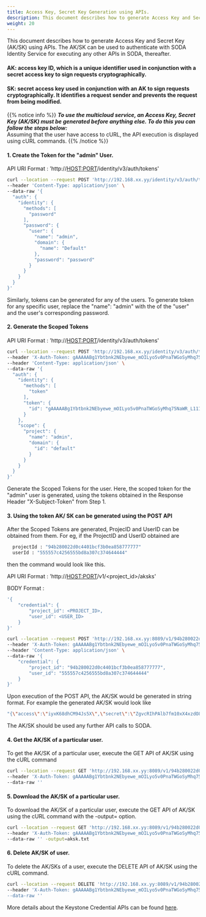 ```yaml
---
title: Access Key, Secret Key Generation using APIs.
description: This document describes how to generate Access Key and Secret Key (AK/SK) using APIs.
weight: 20
---
```

This document describes how to generate Access Key and Secret Key (AK/SK) using APIs. The AK/SK can be used to authenticate with SODA Identity Service for executing any other APIs in SODA, thereafter.

#### AK: access key ID, which is a unique identifier used in conjunction with a secret access key to sign requests cryptographically.
  
#### SK: secret access key used in conjunction with an AK to sign requests cryptographically. It identifies a request sender and prevents the request from being modified.

{{% notice info %}}
**_To use the multicloud service, an Access Key, Secret Key (AK/SK) must be generated before anything else. To do this you can follow the steps below:_**  <br />
Assuming that the user have access to cURL, the API execution is displayed using cURL commands.
{{% /notice %}}


#### 1. Create the Token for the "admin" User.
API URI Format : 'http://<HOST:PORT>/identity/v3/auth/tokens'

```bash
curl --location --request POST 'http://192.168.xx.yy/identity/v3/auth/tokens' \
--header 'Content-Type: application/json' \
--data-raw '{
  "auth": {
    "identity": {
      "methods": [
        "password"
      ],
      "password": {
        "user": {
          "name": "admin",
          "domain": {
            "name": "Default"
          },
          "password": "password"
        }
      }
    }
  }
}'
```

Similarly, tokens can be generated for any of the users. To generate token for any specific user, replace the "name": "admin" with the <user-name> of the "user" and the user's corresponding password. 

#### 2. Generate the Scoped Tokens 
API URI Format : 'http://<HOST:PORT>/identity/v3/auth/tokens'

  ```bash
  curl --location --request POST 'http://192.168.xx.yy/identity/v3/auth/tokens' \
  --header 'X-Auth-Token: gAAAAABg1Ybtbnk2NEbyewe_mOILyo5v0PnaTWGoSyMhq75NaWR_L111111111111111111111_I222222222_M3333333333_ICZUHCIDLtU0pIcKGAvN9zJKXaXBQQIf27a3uq2WM8eQroQ-CMc1-riHbCbrs_iFucc2Z4RCGEzxL6YqTvlzBoarjIsx5' \
  --header 'Content-Type: application/json' \
  --data-raw '{
    "auth": {
      "identity": {
        "methods": [
          "token"
        ],
        "token": {
          "id": "gAAAAABg1Ybtbnk2NEbyewe_mOILyo5v0PnaTWGoSyMhq75NaWR_L111111111111111111111_I222222222_M3333333333_ICZUHCIDLtU0pIcKGAvN9zJKXaXBQQIf27a3uq2WM8eQroQ-CMc1-riHbCbrs_iFucc2Z4RCGEzxL6YqTvlzBoarjIsx5"
        }
      },
      "scope": {
        "project": {
          "name": "admin",
          "domain": {
            "id": "default"
          }
        }
      }
    }
  }'
  ```

Generate the Scoped Tokens for the user. Here, the scoped token for the "admin" user is generated, using the tokens obtained in the Response Header "X-Subject-Token" from Step 1. 

#### 3. Using the token AK/ SK can be generated using the POST API 

  After the Scoped Tokens are generated, ProjecID and UserID can be obtained from them. 
  For eg, if the ProjectID and UserID obtained are 

  ```bash
    projectId : "94b280022d0c4401bcf3b0ea858777777" 
    userId : "555557c4256555bd8a307c374644444" 
  ```

  then the command would look like this. 

  API URI Format : 'http://<HOST:PORT>/v1/<project_id>/aksks'

  BODY Format :

  ```bash
  '{
      "credential": {
          "project_id": <PROJECT_ID>,
          "user_id": <USER_ID>
      }
  }'
  ```

  ```bash
  curl --location --request POST 'http://192.168.xx.yy:8089/v1/94b280022d0c4401bcf3b0ea858777777/aksks' \
  --header 'X-Auth-Token: gAAAAABg1Ybtbnk2NEbyewe_mOILyo5v0PnaTWGoSyMhq75NaWR_L111111111111111111111_I222222222_M3333333333_ICZUHCIDLtU0pIcKGAvN9zJKXaXBQQIf27a3uq2WM8eQroQ-CMc1-riHbCbrs_iFucc2Z4RCGEzxL6YqTvlzBoarjIsx5' \
  --header 'Content-Type: application/json' \
  --data-raw '{
      "credential": {
          "project_id": "94b280022d0c4401bcf3b0ea858777777",
          "user_id": "555557c4256555bd8a307c374644444"
      }
  }'

  ```

 Upon execution of the POST API, the AK/SK would be generated in string format. For example the generated AK/SK would look like 
```bash
"{\"access\":\"iyxK68dhCM94Js5X\",\"secret\":\"ZgvcRIhPAlb7fm10xX4xzdO8zhuDZu6y\"}"
```
The AK/SK should be used any further API calls to SODA.


#### 4.  Get the AK/SK of a particular user. 

To get the AK/SK of a particular user, execute the GET API of AK/SK using the cURL command

  ```bash
  curl --location --request GET 'http://192.168.xx.yy:8089/v1/94b280022d0c4401bcf3b0ea858777777/aksks/555557c4256555bd8a307c374644444' \
  --header 'X-Auth-Token: gAAAAABg1Ybtbnk2NEbyewe_mOILyo5v0PnaTWGoSyMhq75NaWR_L111111111111111111111_I222222222_M3333333333_ICZUHCIDLtU0pIcKGAvN9zJKXaXBQQIf27a3uq2WM8eQroQ-CMc1-riHbCbrs_iFucc2Z4RCGEzxL6YqTvlzBoarjIsx5' \
  --data-raw ''
  ```

#### 5.  Download the AK/SK of a particular user. 

  To download the AK/SK of a particular user, execute the GET API of AK/SK using the cURL command with the -output=<file> option.

  ```bash
  curl --location --request GET 'http://192.168.xx.yy:8089/v1/94b280022d0c4401bcf3b0ea858777777/aksks/555557c4256555bd8a307c374644444' \
  --header 'X-Auth-Token: gAAAAABg1Ybtbnk2NEbyewe_mOILyo5v0PnaTWGoSyMhq75NaWR_L111111111111111111111_I222222222_M3333333333_ICZUHCIDLtU0pIcKGAvN9zJKXaXBQQIf27a3uq2WM8eQroQ-CMc1-riHbCbrs_iFucc2Z4RCGEzxL6YqTvlzBoarjIsx5' \
  --data-raw '' -output=aksk.txt
  ```


#### 6. Delete AK/SK of user. 

  To delete the AK/SKs of a user, execute the DELETE API of AK/SK using the cURL command.

  ```bash
  curl --location --request DELETE 'http://192.168.xx.yy:8089/v1/94b280022d0c4401bcf3b0ea858777777/aksks/555557c4256555bd8a307c374644444' \
  --header 'X-Auth-Token: gAAAAABg1Ybtbnk2NEbyewe_mOILyo5v0PnaTWGoSyMhq75NaWR_L111111111111111111111_I222222222_M3333333333_ICZUHCIDLtU0pIcKGAvN9zJKXaXBQQIf27a3uq2WM8eQroQ-CMc1-riHbCbrs_iFucc2Z4RCGEzxL6YqTvlzBoarjIsx5'' \
  --data-raw ''
  
  ```

 More details about the Keystone Credential APIs can be found [here](https://docs.openstack.org/api-ref/identity/v3/index.html?expanded=create-credential-detail,delete-credential-detail,update-credential-detail#credentials).